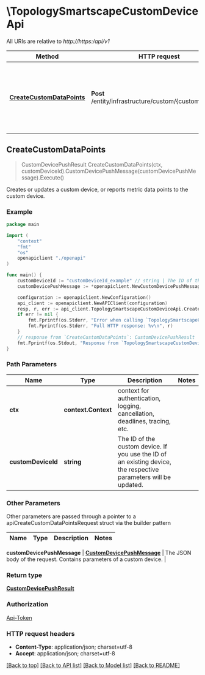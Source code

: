# \TopologySmartscapeCustomDeviceApi

All URIs are relative to *http://https:/api/v1*

Method | HTTP request | Description
------------- | ------------- | -------------
[**CreateCustomDataPoints**](TopologySmartscapeCustomDeviceApi.md#CreateCustomDataPoints) | **Post** /entity/infrastructure/custom/{customDeviceId} | Creates or updates a custom device, or reports metric data points to the custom device.



## CreateCustomDataPoints

> CustomDevicePushResult CreateCustomDataPoints(ctx, customDeviceId).CustomDevicePushMessage(customDevicePushMessage).Execute()

Creates or updates a custom device, or reports metric data points to the custom device.

### Example

```go
package main

import (
    "context"
    "fmt"
    "os"
    openapiclient "./openapi"
)

func main() {
    customDeviceId := "customDeviceId_example" // string | The ID of the custom device.    If you use the ID of an existing device, the respective parameters will be updated.
    customDevicePushMessage := *openapiclient.NewCustomDevicePushMessage() // CustomDevicePushMessage | The JSON body of the request. Contains parameters of a custom device. (optional)

    configuration := openapiclient.NewConfiguration()
    api_client := openapiclient.NewAPIClient(configuration)
    resp, r, err := api_client.TopologySmartscapeCustomDeviceApi.CreateCustomDataPoints(context.Background(), customDeviceId).CustomDevicePushMessage(customDevicePushMessage).Execute()
    if err != nil {
        fmt.Fprintf(os.Stderr, "Error when calling `TopologySmartscapeCustomDeviceApi.CreateCustomDataPoints``: %v\n", err)
        fmt.Fprintf(os.Stderr, "Full HTTP response: %v\n", r)
    }
    // response from `CreateCustomDataPoints`: CustomDevicePushResult
    fmt.Fprintf(os.Stdout, "Response from `TopologySmartscapeCustomDeviceApi.CreateCustomDataPoints`: %v\n", resp)
}
```

### Path Parameters


Name | Type | Description  | Notes
------------- | ------------- | ------------- | -------------
**ctx** | **context.Context** | context for authentication, logging, cancellation, deadlines, tracing, etc.
**customDeviceId** | **string** | The ID of the custom device.    If you use the ID of an existing device, the respective parameters will be updated. | 

### Other Parameters

Other parameters are passed through a pointer to a apiCreateCustomDataPointsRequest struct via the builder pattern


Name | Type | Description  | Notes
------------- | ------------- | ------------- | -------------

 **customDevicePushMessage** | [**CustomDevicePushMessage**](CustomDevicePushMessage.md) | The JSON body of the request. Contains parameters of a custom device. | 

### Return type

[**CustomDevicePushResult**](CustomDevicePushResult.md)

### Authorization

[Api-Token](../README.md#Api-Token)

### HTTP request headers

- **Content-Type**: application/json; charset=utf-8
- **Accept**: application/json; charset=utf-8

[[Back to top]](#) [[Back to API list]](../README.md#documentation-for-api-endpoints)
[[Back to Model list]](../README.md#documentation-for-models)
[[Back to README]](../README.md)

